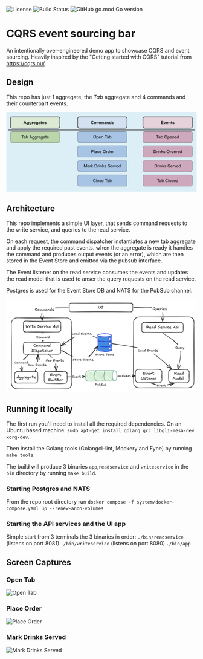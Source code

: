 ![License](https://img.shields.io/github/license/npalumbo/cqrs-eventsourcing-bar) ![Build Status](https://github.com/npalumbo/cqrs-eventsourcing-bar/actions/workflows/build.yaml/badge.svg)  ![GitHub go.mod Go version](https://img.shields.io/github/go-mod/go-version/npalumbo/cqrs-eventsourcing-bar/main)

# CQRS event sourcing bar
An intentionally over-engineered demo app to showcase CQRS and event sourcing. Heavily inspired by the "Getting started with  CQRS" tutorial from https://cqrs.nu/.

## Design

This repo has just 1 aggregate, the *Tab* aggregate and 4 commands and their counterpart events.

![The design](./docs/design.png "Design")

## Architecture

This repo implements a simple UI layer, that sends command requests to the write service, and queries to the read service. 

On each request, the command dispatcher instantiates a new tab aggregate and apply the required past events. when the aggregate is ready it handles the command and produces output events (or an error), which are then stored in the Event Store and emitted via the pubsub interface.

The Event listener on the read service consumes the events and updates the read model that is used to anser the query requests on the read service.

Postgres is used for the Event Store DB and NATS for the PubSub channel.

![The architecture](./docs/architecture.png "Architecture")

## Running it locally

The first run you'll need to install all the required dependencies. On an Ubuntu based machine: ```sudo apt-get install golang gcc libgl1-mesa-dev xorg-dev```.

Then install the Golang tools (Golangci-lint, Mockery and Fyne) by running `make tools`.

The build will produce 3 binaries `app`,`readservice` and `writeservice` in the `bin` directory by running `make build`.

### Starting Postgres and NATS

From the repo root directory run `docker compose -f system/docker-compose.yaml up --renew-anon-volumes`

### Starting the API services and the UI app

Simple start from  3 terminals the 3 binaries in order:
```./bin/readservice``` (listens on port 8081)
```./bin/writeservice``` (listens on port 8080)
```./bin/app```

## Screen Captures

### Open Tab

![Open Tab](./docs/open_tab.png "Open Tab")

### Place Order

![Place Order](./docs/order_drinks.png "Place Order")

### Mark Drinks Served

![Mark Drinks Served](./docs/mark_drinks_served.png "Open Tab")